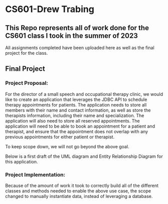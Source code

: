 # CS601-Drew Trabing
## This Repo represents all of work done for the CS601 class I took in the summer of 2023

All assignments completed have been uploaded here as well as the final project for the class. 

## Final Project

### Project Proposal:

For the director of a small speech and occupational therapy clinic, we would like to create an application that leverages the JDBC API to schedule therapy appointments for patients. The application needs to store all members with their name and contact information, as well as store the therapists information, including their name and specialization. The application will also need to store all reserved appointments. The application will need to be able to book an appointment for a patient and therapist, and ensure that the appointment does not overlap with any previous appointments for either patient or therapist. 

To keep scope down, we will not go beyond the above goal.

Below is a first draft of the UML diagram and Entity Relationship Diagram for this application.

### Project Implementation:

Because of the amount of work it took to correctly build all of the different classes and methods needed to enable the above use case, the scope changed to manually instantiate data, instead of leveraging a database. 
